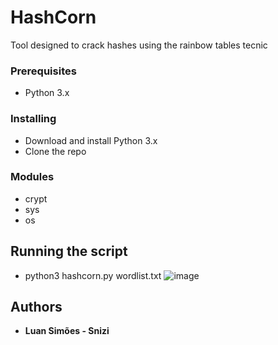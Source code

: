 # HashCorn

Tool designed to crack hashes using the rainbow tables tecnic

### Prerequisites
- Python 3.x

### Installing
- Download and install Python 3.x
- Clone the repo

### Modules
* crypt
* sys
* os



## Running the script
- python3 hashcorn.py wordlist.txt
![image](https://user-images.githubusercontent.com/41025154/98489864-7c95a300-220e-11eb-9760-1fbd9dcecfc5.png)



## Authors
* **Luan Simões - Snizi**
